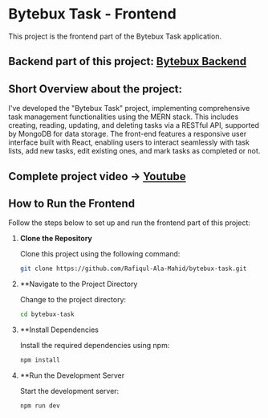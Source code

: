 # Bytebux Task - Frontend

This project is the frontend part of the Bytebux Task application.
## Backend part of this project: [Bytebux Backend](https://github.com/Rafiqul-Ala-Mahid/bytebux-backend)

## Short Overview about the project:
I've developed the "Bytebux Task" project, implementing comprehensive task management functionalities using the MERN stack. This includes creating, reading, updating, and deleting tasks via a RESTful API, supported by MongoDB for data storage. The front-end features a responsive user interface built with React, enabling users to interact seamlessly with task lists, add new tasks, edit existing ones, and mark tasks as completed or not.

## Complete project video -> [Youtube](https://www.youtube.com/watch?v=oEGVtltJWh0)
## How to Run the Frontend

Follow the steps below to set up and run the frontend part of this project:

1. **Clone the Repository**

   Clone this project using the following command:
   ```bash
   git clone https://github.com/Rafiqul-Ala-Mahid/bytebux-task.git
2. **Navigate to the Project Directory

   Change to the project directory:
   ```bash
   cd bytebux-task
4. **Install Dependencies

   Install the required dependencies using npm:
   ```bash
   npm install
6. **Run the Development Server

   Start the development server:
   ```bash
   npm run dev

   

